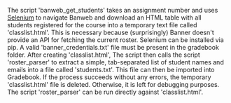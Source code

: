 The script 'banweb_get_students' takes an assignment number and uses [Selenium](http://selenium-python.readthedocs.io/) to navigate Banweb and download an HTML table with all students registered for the course into a temporary text file called 'classlist.html'.  This is necessary because (surprisingly) Banner doesn't provide an API for fetching the current roster.  Selenium can be installed via pip. A valid 'banner_credentials.txt' file must be present in the gradebook folder.  After creating 'classlist.html', The script then calls the script 'roster_parser' to extract a simple, tab-separated list of student names and emails into a file called 'students.txt'.  This file can then be imported into Gradebook.  If the process succeeds without any errors, the temporary 'classlist.html' file is deleted.  Otherwise, it is left for debugging purposes.  The script 'roster_parser' can be run directly against 'classlist.html'.

